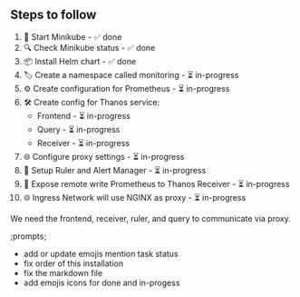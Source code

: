## Steps to follow

1. 🚀 Start Minikube - ✅ done
2. 🔍 Check Minikube status - ✅ done
3. 📦 Install Helm chart - ✅ done
4. 🏷️ Create a namespace called monitoring - ⏳ in-progress
5. ⚙️ Create configuration for Prometheus - ⏳ in-progress
6. 🛠️ Create config for Thanos service:
    - Frontend - ⏳ in-progress
    - Query - ⏳ in-progress
    - Receiver - ⏳ in-progress
7. 🌐 Configure proxy settings - ⏳ in-progress
8. 📏 Setup Ruler and Alert Manager - ⏳ in-progress
9. 📡 Expose remote write Prometheus to Thanos Receiver - ⏳ in-progress
10. 🌐 Ingress Network will use NGINX as proxy - ⏳ in-progress

We need the frontend, receiver, ruler, and query to communicate via proxy.

;prompts;
- add or update emojis mention task status
- fix order of this installation
- fix the markdown file
- add emojis icons for done and in-progess   